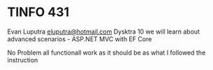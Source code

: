 # TINFO 431
Evan Luputra
eluputra@hotmail.com
Dysktra 10 we will learn about advanced scenarios - ASP.NET MVC with EF Core

No Problem all functionall work as it should be as what I followed the instruction
